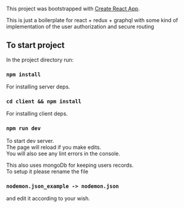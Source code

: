 This project was bootstrapped with [Create React App](https://github.com/facebook/create-react-app).

This is just a boilerplate for react + redux + graphql with some kind 
of implementation of the user authorization and secure routing 

## To start project 

In the project directory run:

### `npm install`

For installing server deps.<br />

### `cd client && npm install`

For installing client deps.<br />

### `npm run dev`

To start dev server.<br />
The page will reload if you make edits.<br />
You will also see any lint errors in the console.<br />

This also uses mongoDb for keeping users records.<br />
To setup it please rename the file  
### `nodemon.json_example -> nodemon.json`

and edit it according to your wish.
